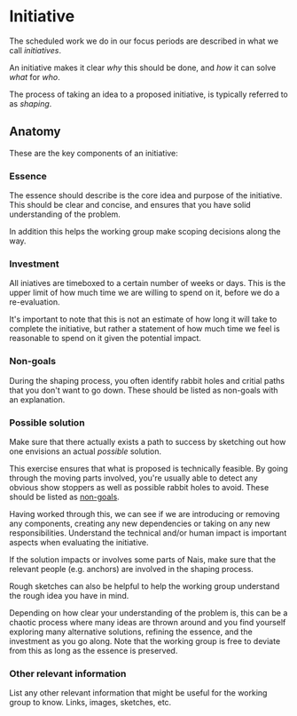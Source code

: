 # Initiative

The scheduled work we do in our focus periods are described in what we call _initiatives_.

An initiative makes it clear _why_ this should be done, and _how_ it can solve _what_ for _who_. 

The process of taking an idea to a proposed initiative, is typically referred to as _shaping_.

## Anatomy

These are the key components of an initiative:

### Essence

The essence should describe is the core idea and purpose of the initiative.
This should be clear and concise, and ensures that you have solid understanding of the problem. 

In addition this helps the working group make scoping decisions along the way.

### Investment

All iniatives are timeboxed to a certain number of weeks or days. This is the upper limit of how much time we are willing to spend on it, before we do a re-evaluation.

It's important to note that this is not an estimate of how long it will take to complete the initiative, but rather a statement of how much time we feel is reasonable to spend on it given the potential impact.

### Non-goals

During the shaping process, you often identify rabbit holes and critial paths that you don't want to go down. These should be listed as non-goals with an explanation.

### Possible solution

Make sure that there actually exists a path to success by sketching out how one envisions an actual _possible_ solution. 

This exercise ensures that what is proposed is technically feasible. By going through the moving parts involved, you're usually able to detect any obvious show stoppers as well as possible rabbit holes to avoid. These should be listed as [non-goals](#non-goals).

Having worked through this, we can see if we are introducing or removing any components, creating any new dependencies or taking on any new responsibilities. 
Understand the technical and/or human impact is important aspects when evaluating the initiative.

If the solution impacts or involves some parts of Nais, make sure that the relevant people (e.g. anchors) are involved in the shaping process.

Rough sketches can also be helpful to help the working group understand the rough idea you have in mind.

Depending on how clear your understanding of the problem is, this can be a chaotic process where many ideas are thrown around and you find yourself exploring many alternative solutions, refining the essence, and the investment as you go along.
Note that the working group is free to deviate from this as long as the essence is preserved.


### Other relevant information

List any other relevant information that might be useful for the working group to know. Links, images, sketches, etc.
